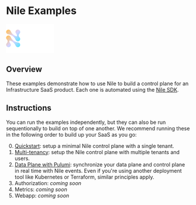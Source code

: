 # Nile Examples

![image](images/Nile-text-logo.png)

## Overview

These examples demonstrate how to use Nile to build a control plane for an Infrastructure SaaS product.
Each one is automated using the [Nile SDK](https://github.com/TheNileDev/nile-js).

## Instructions

You can run the examples independently, but they can also be run sequentionally to build on top of one another.
We recommend running these in the following order to build up your SaaS as you go:

0. [Quickstart](quickstart): setup a minimal Nile control plane with a single tenant.
1. [Multi-tenancy](multi-tenancy): setup the Nile control plane with multiple tenants and users.
2. [Data Plane with Pulumi](data-plane/pulumi/): synchronize your data plane and control plane in real time with Nile events. Even if you're using another deployment tool like Kubernetes or Terraform, similar principles apply.
3. Authorization: _coming soon_
4. Metrics: _coming soon_
5. Webapp: _coming soon_
